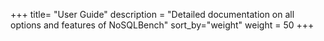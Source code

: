+++
title= "User Guide"
description = "Detailed documentation on all options and features of NoSQLBench"
sort_by="weight"
weight = 50
+++
